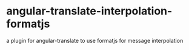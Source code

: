 # angular-translate-interpolation-formatjs
a plugin for angular-translate to use formatjs for message interpolation
